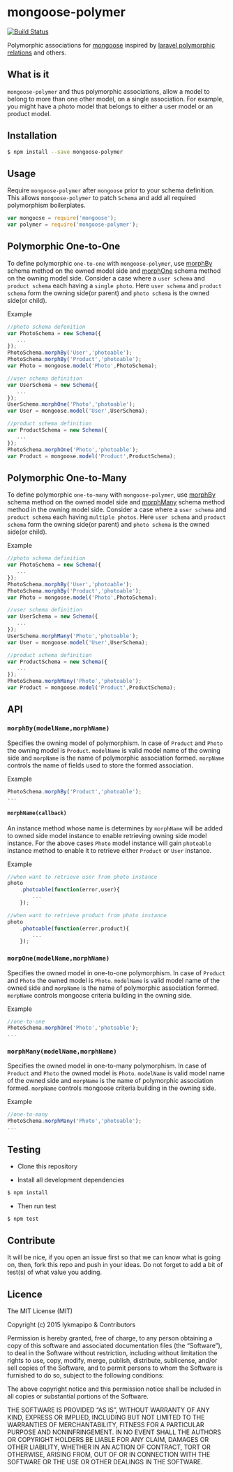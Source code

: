 # mongoose-polymer

[![Build Status](https://travis-ci.org/lykmapipo/mongoose-polymer.svg?branch=master)](https://travis-ci.org/lykmapipo/mongoose-polymer)

Polymorphic associations for [mongoose](https://github.com/Automattic/mongoose) inspired by [laravel polymorphic relations](http://laravel.com/docs/4.2/eloquent#polymorphic-relations) and others.

## What is it
`mongoose-polymer` and thus polymorphic associations, allow a model to belong to more than one other model, on a single association. For example, you might have a photo model that belongs to either a user model or an product model. 

## Installation
```sh
$ npm install --save mongoose-polymer
```

## Usage
Require `mongoose-polymer` after `mongoose` prior to your schema definition. This allows `mongoose-polymer` to patch `Schema` and add all required polymorphism boilerplates.

```js
var mongoose = require('mongoose');
var polymer = require('mongoose-polymer');
```

## Polymorphic One-to-One
To define polymorphic `one-to-one` with `mongoose-polymer`, use [morphBy](#morphbymodelnamemorphname)  schema method on the owned model side and [morphOne](#morponemodelnamemorphname) schema method on the owning model side. Consider a case where a `user schema` and `product schema` each having a `single photo`. Here `user schema` and `product schema` form the owning side(or parent) and `photo schema` is the owned side(or child).

Example
```js
//photo schema defenition
var PhotoSchema = new Schema({
   ... 
});
PhotoSchema.morphBy('User','photoable');
PhotoSchema.morphBy('Product','photoable');
var Photo = mongoose.model('Photo',PhotoSchema);

//user schema definition
var UserSchema = new Schema({
   ... 
});
UserSchema.morphOne('Photo','photoable');
var User = mongoose.model('User',UserSchema);

//product schema definition
var ProductSchema = new Schema({
   ... 
});
PhotoSchema.morphOne('Photo','photoable');
var Product = mongoose.model('Product',ProductSchema);
```

## Polymorphic One-to-Many
To define polymorphic `one-to-many` with `mongoose-polymer`, use [morphBy](#morphbymodelnamemorphname) schema method on the owned model side and [morphMany](#morphmanymodelnamemorphname) schema method method in the owning model side. Consider a case where a `user schema` and `product schema` each having `multiple photos`. Here `user schema` and `product schema` form the owning side(or parent) and `photo schema` is the owned side(or child).


Example
```js
//photo schema definition
var PhotoSchema = new Schema({
   ... 
});
PhotoSchema.morphBy('User','photoable');
PhotoSchema.morphBy('Product','photoable');
var Photo = mongoose.model('Photo',PhotoSchema);

//user schema definition
var UserSchema = new Schema({
   ... 
});
UserSchema.morphMany('Photo','photoable');
var User = mongoose.model('User',UserSchema);

//product schema definition
var ProductSchema = new Schema({
   ... 
});
PhotoSchema.morphMany('Photo','photoable');
var Product = mongoose.model('Product',ProductSchema);
```

## API

### `morphBy(modelName,morphName)`
Specifies the owning model of polymorphism. In case of `Product` and `Photo` the owning model is `Product`. `modelName` is valid model name of the owning side and `morpName` is the name of polymorphic association formed. `morpName` controls the name of fields used to store the formed association.

Example
```js
PhotoSchema.morphBy('Product','photoable');
...
```

#### `morphName(callback)`
An instance method whose name is determines by `morphName` will be added to owned side model instance to enable retrieving owning side model instance. For the above cases `Photo` model instance will gain `photoable` instance method to enable it to retrieve either `Product` or `User` instance.

Example
```js
//when want to retrieve user from photo instance
photo
    .photoable(function(error,user){
        ...
    });

//when want to retrieve product from photo instance
photo
    .photoable(function(error,product){
        ...
    });
```

### `morpOne(modelName,morphName)`
Specifies the owned model in one-to-one polymorphism. In case of `Product` and `Photo` the owned model is `Photo`. `modelName` is valid model name of the owned side and `morpName` is the name of polymorphic association formed. `morpName` controls mongoose criteria building in the owning side.

Example
```js
//one-to-one
PhotoSchema.morphOne('Photo','photoable');
...
```

### `morphMany(modelName,morphName)`
Specifies the owned model in one-to-many polymorphism. In case of `Product` and `Photo` the owned model is `Photo`. `modelName` is valid model name of the owned side and `morpName` is the name of polymorphic association formed. `morpName` controls mongoose criteria building in the owning side.

Example
```js
//one-to-many
PhotoSchema.morphMany('Photo','photoable');
...
```


## Testing
* Clone this repository

* Install all development dependencies
```sh
$ npm install
```
* Then run test
```sh
$ npm test
```

## Contribute
It will be nice, if you open an issue first so that we can know what is going on, then, fork this repo and push in your ideas. Do not forget to add a bit of test(s) of what value you adding.


## Licence
The MIT License (MIT)

Copyright (c) 2015 lykmapipo & Contributors

Permission is hereby granted, free of charge, to any person obtaining a copy of this software and associated documentation files (the “Software”), to deal in the Software without restriction, including without limitation the rights to use, copy, modify, merge, publish, distribute, sublicense, and/or sell copies of the Software, and to permit persons to whom the Software is furnished to do so, subject to the following conditions:

The above copyright notice and this permission notice shall be included in all copies or substantial portions of the Software.

THE SOFTWARE IS PROVIDED “AS IS”, WITHOUT WARRANTY OF ANY KIND, EXPRESS OR IMPLIED, INCLUDING BUT NOT LIMITED TO THE WARRANTIES OF MERCHANTABILITY, FITNESS FOR A PARTICULAR PURPOSE AND NONINFRINGEMENT. IN NO EVENT SHALL THE AUTHORS OR COPYRIGHT HOLDERS BE LIABLE FOR ANY CLAIM, DAMAGES OR OTHER LIABILITY, WHETHER IN AN ACTION OF CONTRACT, TORT OR OTHERWISE, ARISING FROM, OUT OF OR IN CONNECTION WITH THE SOFTWARE OR THE USE OR OTHER DEALINGS IN THE SOFTWARE. 